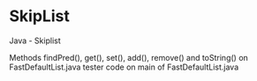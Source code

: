 # SkipList
Java - Skiplist

Methods findPred(), get(), set(), add(), remove() and toString() on FastDefaultList.java
tester code on main of FastDefaultList.java
